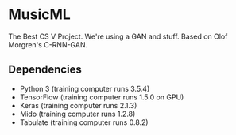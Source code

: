 # MusicML
The Best CS V Project.
We're using a GAN and stuff.
Based on Olof Morgren's C-RNN-GAN.

## Dependencies
- Python 3 (training computer runs 3.5.4)
- TensorFlow (training computer runs 1.5.0 on GPU)
- Keras (training computer runs 2.1.3)
- Mido (training computer runs 1.2.8)
- Tabulate (training computer runs 0.8.2)